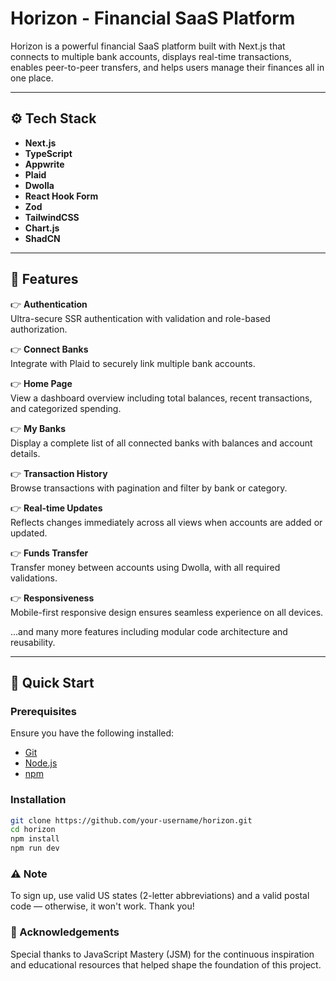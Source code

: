# Horizon - Financial SaaS Platform

Horizon is a powerful financial SaaS platform built with Next.js that connects to multiple bank accounts, displays real-time transactions, enables peer-to-peer transfers, and helps users manage their finances all in one place.

---

## ⚙️ Tech Stack

- **Next.js**
- **TypeScript**
- **Appwrite**
- **Plaid**
- **Dwolla**
- **React Hook Form**
- **Zod**
- **TailwindCSS**
- **Chart.js**
- **ShadCN**

---

## 🔋 Features

👉 **Authentication**  
Ultra-secure SSR authentication with validation and role-based authorization.

👉 **Connect Banks**  
Integrate with Plaid to securely link multiple bank accounts.

👉 **Home Page**  
View a dashboard overview including total balances, recent transactions, and categorized spending.

👉 **My Banks**  
Display a complete list of all connected banks with balances and account details.

👉 **Transaction History**  
Browse transactions with pagination and filter by bank or category.

👉 **Real-time Updates**  
Reflects changes immediately across all views when accounts are added or updated.

👉 **Funds Transfer**  
Transfer money between accounts using Dwolla, with all required validations.

👉 **Responsiveness**  
Mobile-first responsive design ensures seamless experience on all devices.

...and many more features including modular code architecture and reusability.

---

## 🤸 Quick Start

### Prerequisites

Ensure you have the following installed:

- [Git](https://git-scm.com/)
- [Node.js](https://nodejs.org/)
- [npm](https://www.npmjs.com/)

### Installation

```bash
git clone https://github.com/your-username/horizon.git
cd horizon
npm install
npm run dev
```

### ⚠️ Note
To sign up, use valid US states (2-letter abbreviations) and a valid postal code — otherwise, it won't work. Thank you!

### 🙏 Acknowledgements
Special thanks to JavaScript Mastery (JSM) for the continuous inspiration and educational resources that helped shape the foundation of this project.
